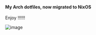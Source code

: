 #### My Arch dotfiles, now migrated to NixOS

Enjoy ‼️‼️‼️

![image](https://github.com/JimmJam/NixFiles/assets/34753734/cdde699f-1338-419a-9330-260783cdce5c)
